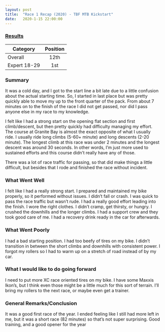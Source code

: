 ```yaml
---
layout: post
title:  "Race 1 Recap (2020) - TBF MTB Kickstart"
date:   2020-1-15 22:00:00
---
```


### [Results](http://totalbodyfitness.com/site/results/mtb-kickstart-2020-pro/)

|  Category  | Position |
|----------|:-------------:|
| Overall |  12th |
| Expert 18-29 |    1st   |


### Summary
It was a cold day, and I got to the start line a bit late due to a little confusion about the actual starting time. So, I started in last place but was pretty quickly able to move my up to the front quarter of the pack. From about 7 minutes on to the finish of the race I did not get passed, nor did I pass anyone else in my race to my knowledge.

I felt like I had a strong start on the opening flat section and first climb/descent, but then pretty quickly had difficulty managing my effort. The course at Granite Bay is almost the exact opposite of what I usually ride. I usually ride long climbs (5-60+ minute) and long descents (2-20 minute). The longest climb at this race was under 2 minutes and the longest descent was around 30 seconds. In other words, I’m just more used to sustained efforts and this course didn’t really have any of those.

There was a lot of race traffic for passing, so that did make things a little difficult, but besides that I rode and finished the race without incident.

### What Went Well
I felt like I had a really strong start. I prepared and maintained my bike properly, so it performed without issues. I didn’t fall or crash. I was quick to pass the race traffic but wasn’t rude. I had a really good effort leading into the finish. I wore the right clothes. I didn’t cramp, get thirsty, or hungry. I crushed the downhills and the longer climbs. I had a support crew and they took good care of me. I had a recovery drink ready in the car for afterwards.

### What Went Poorly
I had a bad starting position. I had too beefy of tires on my bike. I didn’t transition in between the short climbs and downhills with consistent power. I forgot my rollers so I had to warm up on a stretch of road instead of by my car.

### What I would like to do going forward
I need to put more XC race oriented tires on my bike. I have some Maxxis Ikon’s, but I think even those might be a little much for this sort of terrain. I’ll bring my rollers to the next race, or maybe even get a trainer. 

### General Remarks/Conclusion
It was a good first race of the year. I ended feeling like I still had more left in me, but it was a short race (82 minutes) so that’s not super surprising. Good training, and a good opener for the year
